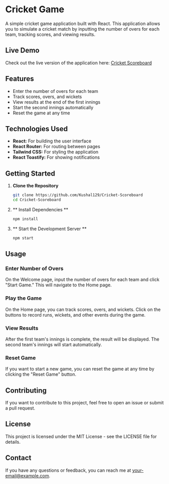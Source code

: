 # Cricket Game

A simple cricket game application built with React. This application allows you to simulate a cricket match by inputting the number of overs for each team, tracking scores, and viewing results.

## Live Demo

Check out the live version of the application here: [Cricket Scoreboard](https://cricketscoreboardkhp.netlify.app/)


## Features

- Enter the number of overs for each team
- Track scores, overs, and wickets
- View results at the end of the first innings
- Start the second innings automatically
- Reset the game at any time

## Technologies Used

- **React:** For building the user interface
- **React Router:** For routing between pages
- **Tailwind CSS:** For styling the application
- **React Toastify:** For showing notifications

## Getting Started

1. **Clone the Repository**

   ```bash
   git clone https://github.com/Kushal129/Cricket-Scoreboard
   cd Cricket-Scoreboard
   ```

2. ** Install Dependencies ** 
    ```bash
    npm install
    ```


3. ** Start the Development Server ** 
    ```bash
    npm start
    ```

## Usage

### Enter Number of Overs

On the Welcome page, input the number of overs for each team and click "Start Game." This will navigate to the Home page.

### Play the Game

On the Home page, you can track scores, overs, and wickets. Click on the buttons to record runs, wickets, and other events during the game.

### View Results

After the first team's innings is complete, the result will be displayed. The second team's innings will start automatically.

### Reset Game

If you want to start a new game, you can reset the game at any time by clicking the "Reset Game" button.

## Contributing

If you want to contribute to this project, feel free to open an issue or submit a pull request.

## License

This project is licensed under the MIT License - see the LICENSE file for details.

## Contact

If you have any questions or feedback, you can reach me at your-email@example.com.
